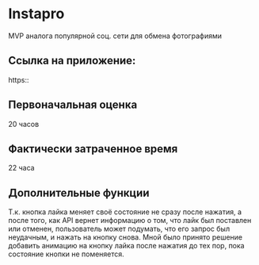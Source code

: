 # Instapro

MVP аналога популярной соц. сети для обмена фотографиями

## Ссылка на приложение:

https::

## Первоначальная оценка

20 часов

## Фактически затраченное время

22 часа

## Дополнительные функции

Т.к. кнопка лайка меняет своё состояние не сразу после нажатия, а после того, как API вернет информацию о том, что лайк был поставлен или отменен, пользователь может подумать, что его запрос был неудачным, и нажать на кнопку снова. Мной было принято решение добавить анимацию на кнопку лайка после нажатия до тех пор, пока состояние кнопки не поменяется.